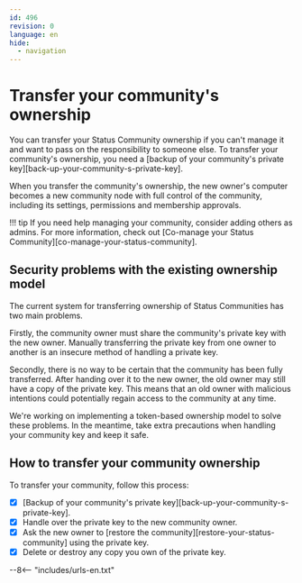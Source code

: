 ```yaml
---
id: 496
revision: 0
language: en
hide:
  - navigation
---
```


# Transfer your community's ownership

You can transfer your Status Community ownership if you can't manage it and want to pass on the responsibility to someone else. To transfer your community's ownership, you need a [backup of your community's private key][back-up-your-community-s-private-key].

When you transfer the community's ownership, the new owner's computer becomes a new community node with full control of the community, including its settings, permissions and membership approvals.

!!! tip
    If you need help managing your community, consider adding others as admins. For more information, check out [Co-manage your Status Community][co-manage-your-status-community].

## Security problems with the existing ownership model

The current system for transferring ownership of Status Communities has two main problems.

Firstly, the community owner must share the community's private key with the new owner. Manually transferring the private key from one owner to another is an insecure method of handling a private key.

Secondly, there is no way to be certain that the community has been fully transferred. After handing over it to the new owner, the old owner may still have a copy of the private key. This means that an old owner with malicious intentions could potentially regain access to the community at any time.

We're working on implementing a token-based ownership model to solve these problems. In the meantime, take extra precautions when handling your community key and keep it safe.

## How to transfer your community ownership

To transfer your community, follow this process:

- [x] [Backup of your community's private key][back-up-your-community-s-private-key].
- [x] Handle over the private key to the new community owner.
- [x] Ask the new owner to [restore the community][restore-your-status-community] using the private key.
- [x] Delete or destroy any copy you own of the private key.

--8<-- "includes/urls-en.txt"
